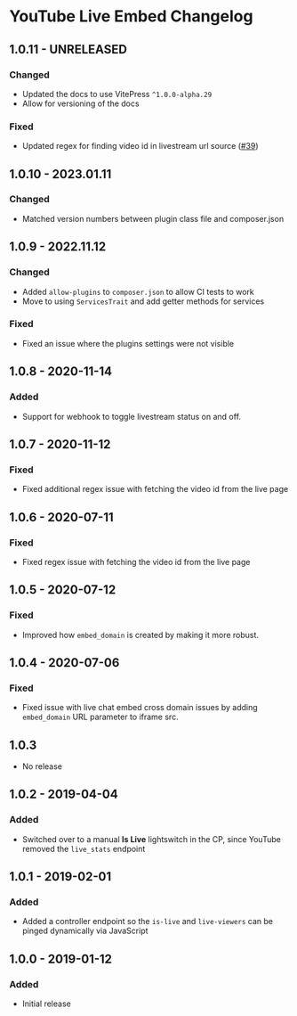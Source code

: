 # YouTube Live Embed Changelog

## 1.0.11 - UNRELEASED
### Changed
* Updated the docs to use VitePress `^1.0.0-alpha.29`
* Allow for versioning of the docs

### Fixed
* Updated regex for finding video id in livestream url source ([#39](https://github.com/nystudio107/craft-youtubeliveembed/pull/39))

## 1.0.10 - 2023.01.11
### Changed
* Matched version numbers between plugin class file and composer.json

## 1.0.9 - 2022.11.12
### Changed
* Added `allow-plugins` to `composer.json` to allow CI tests to work
* Move to using `ServicesTrait` and add getter methods for services

### Fixed
* Fixed an issue where the plugins settings were not visible

## 1.0.8 - 2020-11-14
### Added
* Support for webhook to toggle livestream status on and off.

## 1.0.7 - 2020-11-12
### Fixed
* Fixed additional regex issue with fetching the video id from the live page

## 1.0.6 - 2020-07-11
### Fixed
* Fixed regex issue with fetching the video id from the live page

## 1.0.5 - 2020-07-12
### Fixed
- Improved how `embed_domain` is created by making it more robust.

## 1.0.4 - 2020-07-06
### Fixed
 - Fixed issue with live chat embed cross domain issues by adding `embed_domain` URL parameter to iframe src.
 
 ## 1.0.3
 - No release

## 1.0.2 - 2019-04-04
### Added
* Switched over to a manual **Is Live** lightswitch in the CP, since YouTube removed the `live_stats` endpoint

## 1.0.1 - 2019-02-01
### Added
- Added a controller endpoint so the `is-live` and `live-viewers` can be pinged dynamically via JavaScript

## 1.0.0 - 2019-01-12
### Added
- Initial release
